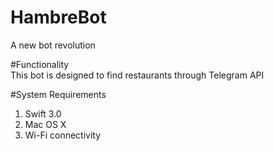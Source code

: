 # HambreBot
A new bot revolution  

#Functionality  
This bot is designed to find restaurants through Telegram API  

#System Requirements  
1. Swift 3.0
2. Mac OS X
3. Wi-Fi connectivity  




